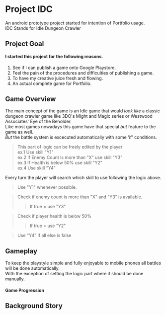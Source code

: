 # Project IDC
An android prototype project started for intention of Portfolio usage.  
IDC Stands for Idle Dungeon Crawler

## Project Goal
#### I started this project for the following reasons.
1. See if I can publish a game onto Google Playstore.
2. Feel the pain of the procedures and difficulties of publishing a game.
3. To have my creative juice fresh and flowing.
4. An actual complete game for Portfolio.

## Game Overview
The main concept of the game is an Idle game that would *look like* a classic dungeon crawler game like 3DO's Might and Magic series or Westwood Associates' Eye of the Beholder.  
Like most games nowadays this game have that special *but* feature to the game as well.  
*But* the battle system is excecuted automatically with some 'if' conditions.

> This part of logic can be freely edited by the player  
> ex.1 Use skill "Y1"  
> ex.2 If Enemy Count is more than "X" use skill "Y3"  
> ex.3 If Health is below 50% use skill "Y2"  
> ex.4 Use skill "Y4"

Every turn the player will search which skill to use following the logic above.
> Use "Y1" whenever possible.  

> Check if enemy count is more than "X" and "Y3" is available.  
> > If true = use "Y3"  

> Check if player health is below 50%  
> > If true = use "Y2"  

> Use "Y4" if all else is false

## Gameplay
To keep the playstyle simple and fully enjoyable to mobile phones all battles will be done automatically.  
With the exception of setting the logic part where it should be done manually.



#### Game Progression
## Background Story

